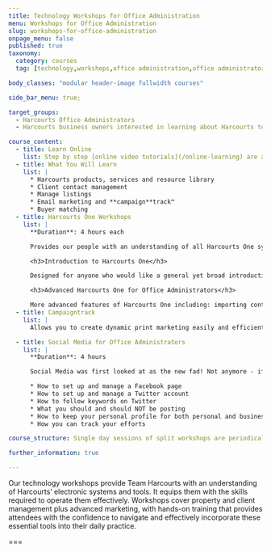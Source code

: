 ```yaml
---
title: Technology Workshops for Office Administration
menu: Workshops for Office Administration
slug: workshops-for-office-administration
onpage_menu: false
published: true
taxonomy:
  category: courses
  tag: [technology,workshops,office administration,office administrators]

body_classes: "modular header-image fullwidth courses"

side_bar_menu: true;

target_groups:
  - Harcourts Office Administrators
  - Harcourts business owners interested in learning about Harcourts technology for office administration

course_content:
  - title: Learn Online
    list: Step by step [online video tutorials](/online-learning) are also available. These pre-recorded audio-visual instructions act as a 1 on 1 coach for all aspects of Harcourts Technology.
  - title: What You Will Learn
    list: |
      * Harcourts products, services and resource library
      * Client contact management
      * Manage listings
      * Email marketing and **campaign**track™
      * Buyer matching
  - title: Harcourts One Workshops
    list: |
      **Duration**: 4 hours each

      Provides our people with an understanding of all Harcourts One systems and resources along with the knowledge and ability to implement and manage them in a Harcourts office. We currently run 5 different Harcourts One training sessions.

      <h3>Introduction to Harcourts One</h3>

      Designed for anyone who would like a general yet broad introduction to Harcourts One and it’s capabilities.

      <h3>Advanced Harcourts One for Office Administrators</h3>

      More advanced features of Harcourts One including: importing contacts, advanced saved listing searches to assist with weekly tasks, building a custom property list email marketing template, uploading your own images for email marketing.
  - title: Campaigntrack
    list: |
      Allows you to create dynamic print marketing easily and efficiently.  Learn how to find, build and print marketing pieces that include custom information and images.

  - title: Social Media for Office Administrators
    list: |
      **Duration**: 4 hours

      Social Media was first looked at as the new fad! Not anymore - if Facebook were a country it would be the 3rd largest in the world! Social Media is here to stay, so why not come and learn how to do it properly. Topics covered include:

      * How to set up and manage a Facebook page
      * How to set up and manage a Twitter account
      * How to follow keywords on Twitter
      * What you should and should NOT be posting
      * How to keep your personal profile for both personal and business use (yes you can separate it)
      * How you can track your efforts

course_structure: Single day sessions of split workshops are periodically conducted by specialist Academy trainers in your local Academy training venue.

further_information: true

---
```


Our technology workshops provide Team Harcourts with an understanding of Harcourts’ electronic systems and tools. It equips them with the skills required to operate them effectively. Workshops cover property and client management plus advanced marketing, with hands-on training that provides attendees with the confidence to navigate and effectively incorporate these essential tools into their daily practice.

===

